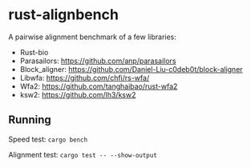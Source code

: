 # rust-alignbench

A pairwise alignment benchmark of a few libraries:
* Rust-bio
* Parasailors: https://github.com/anp/parasailors
* Block_aligner: https://github.com/Daniel-Liu-c0deb0t/block-aligner
* Libwfa: https://github.com/chfi/rs-wfa/
* Wfa2: https://github.com/tanghaibao/rust-wfa2
* ksw2: https://github.com/lh3/ksw2


## Running

Speed test: `cargo bench`

Alignment test: `cargo test -- --show-output`
